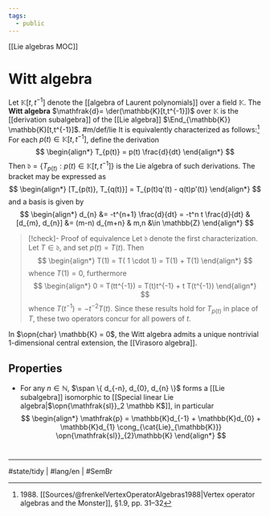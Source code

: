 ```yaml
---
tags:
  - public
---
```

[[Lie algebras MOC]]
# Witt algebra

Let $\mathbb{K}[t,t^{-1}]$ denote the [[algebra of Laurent polynomials]] over a field $\mathbb{K}$.
The **Witt algebra** $\mathfrak{d}= \der(\mathbb{K}[t,t^{-1}])$ over $\mathbb{K}$ is the [[derivation subalgebra]] of the [[Lie algebra]] $\End_{\mathbb{K}} \mathbb{K}[t,t^{-1}]$. #m/def/lie
It is equivalently characterized as follows:[^1988]
For each $p(t) \in \mathbb{K}[t,t^{-1}]$, define the derivation
$$
\begin{align*}
T_{p(t)} = p(t) \frac{d}{dt}
\end{align*}
$$
Then $\mathfrak{d} = \{ T_{p(t)} : p(t) \in \mathbb{K}[t,t^{-1}] \}$ is the Lie algebra of such derivations.
The bracket may be expressed as
$$
\begin{align*}
[T_{p(t)}, T_{q(t)}] = T_{p(t)q'(t) - q(t)p'(t)}
\end{align*}
$$
and a basis is given by
$$
\begin{align*}
d_{n} &= -t^{n+1} \frac{d}{dt} = -t^n t \frac{d}{dt} &
[d_{m}, d_{n}] &= (m-n) d_{m+n} & m,n &\in \mathbb{Z}
\end{align*}
$$

> [!check]- Proof of equivalence
> Let $\mathfrak{d}$ denote the first characterization.
> Let $T \in \mathfrak{d}$, and set $p(t) = T(t)$.
> Then
> $$
> \begin{align*}
> T(1) = T( 1 \cdot 1) = T(1) + T(1)
> \end{align*}
> $$
> whence $T(1) = 0$, furthermore
> $$
> \begin{align*}
> 0 = T(tt^{-1}) = T(t)t^{-1} + t T(t^{-1})
> \end{align*}
> $$
> whence $T(t^{-1}) = -t^{-2}T(t)$.
> Since these results hold for $T_{p(t)}$ in place of $T$, these two operators concur for all powers of $t$. <span class="QED"/>

  [^1988]: 1988\. [[Sources/@frenkelVertexOperatorAlgebras1988|Vertex operator algebras and the Monster]], §1.9, pp. 31–32

In $\opn{char} \mathbb{K} = 0$, the Witt algebra admits a unique nontrivial 1-dimensional central extension, the [[Virasoro algebra]].

## Properties

  - For any $n \in \mathbb{N}$, $\span \{ d_{-n}, d_{0}, d_{n} \}$ forms a [[Lie subalgebra]] isomorphic to [[Special linear Lie algebra|$\opn{\mathfrak{sl}}_2 \mathbb K$]], in particular
    $$
  \begin{align*}
  \mathfrak{p} = \mathbb{K}d_{-1} + \mathbb{K}d_{0} + \mathbb{K}d_{1} \cong_{\cat{Lie}_{\mathbb{K}}} \opn{\mathfrak{sl}}_{2}\mathbb{K}
  \end{align*}
  $$

#
---
#state/tidy | #lang/en | #SemBr
